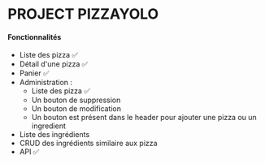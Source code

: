 # PROJECT PIZZAYOLO

#### Fonctionnalités
- Liste des pizza :white_check_mark:
- Détail d'une pizza :white_check_mark:
- Panier :white_check_mark:
- Administration :
    - Liste des pizza :white_check_mark:
    - Un bouton de suppression
    - Un bouton de modification
    - Un bouton est présent dans le header pour ajouter une pizza ou un ingredient
- Liste des ingrédients
- CRUD des ingrédients similaire aux pizza
- API :white_check_mark:
